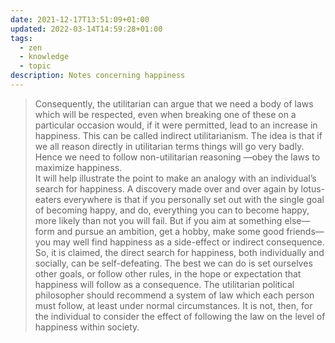 ```yaml
---
date: 2021-12-17T13:51:09+01:00
updated: 2022-03-14T14:59:28+01:00
tags:
  - zen
  - knowledge
  - topic
description: Notes concerning happiness
---
```

> Consequently, the utilitarian can argue that we need a body of laws which will be respected, even when breaking one of these on a particular occasion would, if it were permitted, lead to an increase in happiness. This can be called indirect utilitarianism. The idea is that if we all reason directly in utilitarian terms things will go very badly. Hence we need to follow non-utilitarian reasoning —obey the laws to maximize happiness.  
> It will help illustrate the point to make an analogy with an individual’s search for happiness. A discovery made over and over again by lotus-eaters everywhere is that if you personally set out with the single goal of becoming happy, and do, everything you can to become happy, more likely than not you will fail. But if you aim at something else—form and pursue an ambition, get a hobby, make some good friends—you may well find happiness as a side-effect or indirect consequence. So, it is claimed, the direct search for happiness, both individually and socially, can be self-defeating. The best we can do is set ourselves other goals, or follow other rules, in the hope or expectation that happiness will follow as a consequence. The utilitarian political philosopher should recommend a system of law which each person must follow, at least under normal circumstances. It is not, then, for the individual to consider the effect of following the law on the level of happiness within society.
